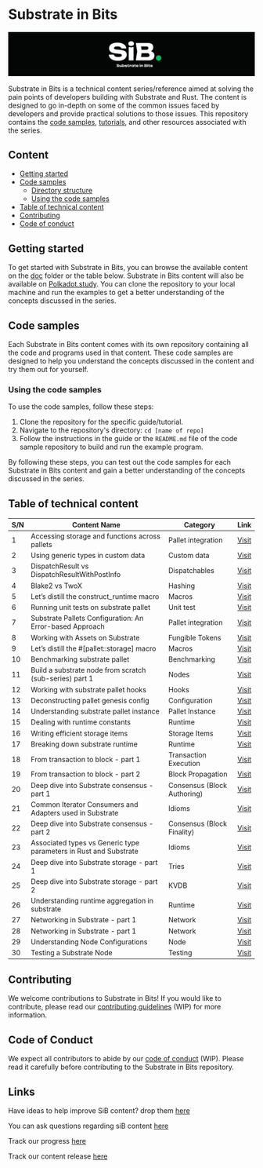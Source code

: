 # Substrate in Bits

![Substrate in Bits](./Images/sibbb.png)

Substrate in Bits is a technical content series/reference aimed at solving the pain points of developers building with Substrate and Rust. The content is designed to go in-depth on some of the common issues faced by developers and provide practical solutions to those issues. This repository contains the [code samples](https://github.com/Chondria/SiB/tree/main/Sandbox), [tutorials](https://github.com/Chondria/SiB/tree/main/docs), and other resources associated with the series.

## Content

- [Getting started](#getting-started)
- [Code samples](#code-samples)
  - [Directory structure](#directory-structure)
  - [Using the code samples](#using-the-code-samples)
- [Table of technical content](#table-of-technical-content)
- [Contributing](#contributing)
- [Code of conduct](#code-of-conduct)

## Getting started

To get started with Substrate in Bits, you can browse the available content on the [doc](https://github.com/Chondria/SiB/tree/main/docs) folder or the table below. Substrate in Bits content will also be available on [Polkadot.study](https://polkadot.study). You can clone the repository to your local machine and run the examples to get a better understanding of the concepts discussed in the series.

## Code samples

Each Substrate in Bits content comes with its own repository containing all the code and programs used in that content. These code samples are designed to help you understand the concepts discussed in the content and try them out for yourself.

### Using the code samples

To use the code samples, follow these steps:

1. Clone the repository for the specific guide/tutorial.
2. Navigate to the repository's directory: `cd [name of repo]`
3. Follow the instructions in the guide or the `README.md` file of the code sample repository to build and run the example program.

By following these steps, you can test out the code samples for each Substrate in Bits content and gain a better understanding of the concepts discussed in the series.

## Table of technical content

| S/N | Content Name | Category | Link |
| --- | --- | --- | --- |
| 1 | Accessing storage and functions across pallets | Pallet integration | [Visit](https://polkadot.study/tutorials/substrate-in-bits/docs/accessing-storage-and-functions-across-pallets) |
| 2 | Using generic types in custom data | Custom data | [Visit](https://polkadot.study/tutorials/substrate-in-bits/docs/using-generic-type-in-custom-data) |
| 3 | DispatchResult vs DispatchResultWithPostInfo | Dispatchables | [Visit](https://polkadot.study/tutorials/substrate-in-bits/docs/DispatchResult%20vs%20DispathResultWithPostInfo) |
| 4 | Blake2 vs TwoX | Hashing | [Visit](https://polkadot.study/tutorials/substrate-in-bits/docs/Blake2_128Concat%20vs%20Twox64Concat) |
| 5 | Let’s distill the construct_runtime macro | Macros | [Visit](https://polkadot.study/tutorials/substrate-in-bits/docs/Let%E2%80%99s%20distill%20the%20construct_runtime%20macro) |
| 6 | Running unit tests on substrate pallet | Unit test | [Visit](https://polkadot.study/tutorials/substrate-in-bits/docs/Running-unit-test-on-substrate-pallet) |
| 7 | Substrate Pallets Configuration: An Error-based Approach | Pallet integration | [Visit](https://polkadot.study/tutorials/substrate-in-bits/docs/Substrate%20Pallets%20Configuration:%20An%20Error-based%20Approach) |
| 8 | Working with Assets on Substrate | Fungible Tokens | [Visit](https://polkadot.study/tutorials/substrate-in-bits/docs/working-with-assets-on-substrate) |
| 9 | Let’s distill the #[pallet::storage] macro | Macros | [Visit](./docs/Let’s%20distill%20the%20pallet%20storage%20macro.md) |
| 10 | Benchmarking substrate pallet | Benchmarking | [Visit](./docs/Benchmarking-substrate-pallet.md) |
| 11 | Build a substrate node from scratch (sub-series) part 1 | Nodes | [Visit](./docs/Build%20a%20substrate%20node%20from%20scratch%20(sub-series)%20part%201.md) |
| 12 | Working with substrate pallet hooks | Hooks | [Visit](./docs/working-with-hooks.md) |
| 13 | Deconstructing pallet genesis config | Configuration | [Visit](./docs/deconstructing-pallet-genesis-config.md) |
| 14 | Understanding substrate pallet instance | Pallet Instance | [Visit](./docs/understanding-substrate-pallet-instance.md) |
| 15 | Dealing with runtime constants | Runtime | [Visit](./docs/Dealing%20with%20runtime%20constants.md) |
| 16 | Writing efficient storage items | Storage Items | [Visit](#table-of-technical-content) |
| 17 | Breaking down substrate runtime  | Runtime | [Visit](./docs/breaking-down-substrate-runtime.md) |
| 18 | From transaction to block - part 1  | Transaction Execution | [Visit](./docs/from-transaction-to-block-part-1.md) |
| 19 | From transaction to block - part 2  | Block Propagation | [Visit](./docs/from-transaction-to-block-part-2.md) |
| 20 | Deep dive into Substrate consensus - part 1  | Consensus (Block Authoring) | [Visit](./docs/deep-dive-into-substrate-consensus-part-1.md) |
| 21 | Common Iterator Consumers and Adapters used in Substrate  | Idioms | [Visit]([./docs/deep-dive-into-substrate-consensus-part-1.md](https://github.com/Chondria/SiB/blob/main/docs/Common%20Iterator%20Adapters%20and%20Consumers%20used%20in%20Substrate.md)) |
| 22 | Deep dive into Substrate consensus - part 2  | Consensus (Block Finality) | [Visit](./docs/deep-dive-into-substrate-consensus-part-2.md) |
| 23 | Associated types vs Generic type parameters in Rust and Substrate  | Idioms | [Visit](./docs/Associated%20types%20vs%20Generic%20type%20parameters%20in%20Rust%20and%20Substrate.md) |
| 24 | Deep dive into Substrate storage - part 1  | Tries | [Visit](./docs/deep-dive-into-substrate-storage-part-1.md) |
| 25 | Deep dive into Substrate storage - part 2  | KVDB | [Visit](./docs/deep-dive-into-substrate-storage-part-2.md) |
| 26 | Understanding runtime aggregation in substrate  | Runtime | [Visit](https://github.com/Chondria/SiB/blob/main/docs/Understanding%20runtime%20aggregation%20in%20substrate.md) |
| 27 | Networking in Substrate - part 1  | Network | [Visit](./docs/networking-in-substrate-1.md) |
| 28 | Networking in Substrate - part 1  | Network | [Visit](./docs/networking-in-substrate-2.md) |
| 29 | Understanding Node Configurations  | Node | [Visit](./docs/networking-in-substrate.md) |
| 30 | Testing a Substrate Node  | Testing | [Visit](./docs/networking-in-substrate.md) |

## Contributing

We welcome contributions to Substrate in Bits! If you would like to contribute, please read our [contributing guidelines](https://github.com/Chondria/SiB/blob/main/CONTRIBUTING.md) (WIP) for more information.

## Code of Conduct

We expect all contributors to abide by our [code of conduct](https://github.com/Chondria/SiB/blob/main/CODE_OF_CONDUCT.md) (WIP). Please read it carefully before contributing to the Substrate in Bits repository.

## Links

Have ideas to help improve SiB content? drop them [here](https://github.com/Chondria/SiB/discussions/categories/ideas)

You can ask questions regarding siB content [here](https://github.com/Chondria/SiB/discussions/categories/q-a)

Track our progress [here](https://airtable.com/shrrqq3AdMIbaJ4xT)

Track our content release [here](https://airtable.com/shrogrBF0CJ4caIYL)
